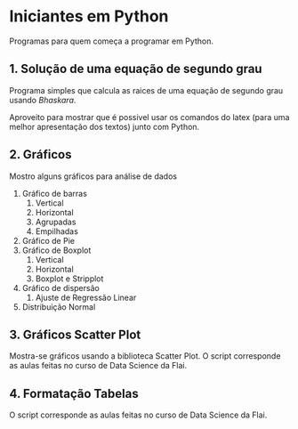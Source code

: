 # Iniciantes em Python
 Programas para quem começa a programar em Python.


## 1. Solução de uma equação de segundo grau

Programa simples que calcula as raices de uma equação de segundo grau usando _Bhaskara_.

Aproveito para mostrar que é possivel usar os comandos do latex (para uma melhor apresentação dos textos) junto com Python.


## 2. Gráficos 

Mostro alguns gráficos para análise de dados

1. Gráfico de barras
   1. Vertical
   2. Horizontal
   3. Agrupadas
   4. Empilhadas
2. Gráfico de Pie
3. Gráfico de Boxplot
   1. Vertical
   2. Horizontal
   3. Boxplot e Stripplot
4. Gráfico de dispersão
   1. Ajuste de Regressão Linear
5. Distribuição Normal

## 3. Gráficos Scatter Plot

Mostra-se gráficos usando a biblioteca Scatter Plot. O script corresponde as aulas feitas no curso de Data Science da Flai.


## 4. Formatação Tabelas

O script corresponde as aulas feitas no curso de Data Science da Flai.
